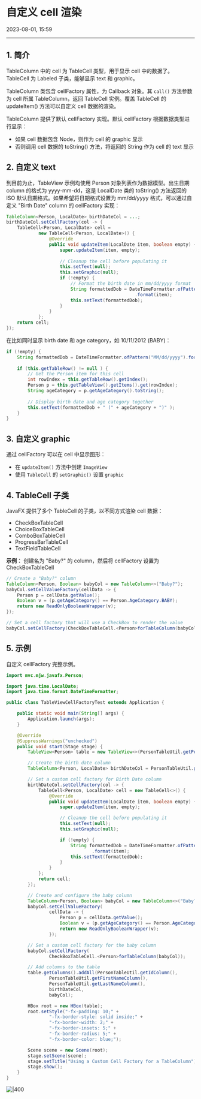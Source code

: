 # 自定义 cell 渲染

2023-08-01, 15:59
****
## 1. 简介

TableColumn 中的 cell 为 TableCell 类型，用于显示 cell 中的数据了。TableCell 为 Labeled 子类，能够显示 text 和 graphic。

TableColumn 类包含 cellFactory 属性，为 Callback 对象。其 `call()` 方法参数为 cell 所属 TableColumn，返回 TableCell 实例。覆盖 TableCell 的 updateItem() 方法可以自定义 cell 数据的渲染。

TableColumn 提供了默认 cellFactory 实现。默认 cellFactory 根据数据类型进行显示：

- 如果 cell 数据包含 Node，则作为 cell 的 graphic 显示
- 否则调用 cell 数据的 toString() 方法，将返回的 String 作为 cell 的 text 显示

## 2. 自定义 text

到目前为止，TableView 示例均使用 Person 对象列表作为数据模型。出生日期 column 的格式为 yyyy-mm-dd，这是 LocalDate 类的 toString() 方法返回的 ISO 默认日期格式。如果希望将日期格式设置为 mm/dd/yyyy 格式，可以通过自定义 "Birth Date" column 的 cellFactory 实现：

```java
TableColumn<Person, LocalDate> birthDateCol = ...;
birthDateCol.setCellFactory(col -> {
    TableCell<Person, LocalDate> cell =
            new TableCell<Person, LocalDate>() {
                @Override
                public void updateItem(LocalDate item, boolean empty) {
                    super.updateItem(item, empty);
                    
                    // Cleanup the cell before populating it
                    this.setText(null);
                    this.setGraphic(null);
                    if (!empty) {
                        // Format the birth date in mm/dd/yyyy format
                        String formattedDob = DateTimeFormatter.ofPattern("MM/dd/yyyy")
                                                .format(item);
                        this.setText(formattedDob);
                    }
                }
            };
    return cell;
});
```

在比如同时显示 birth date 和 age category，如 10/11/2012 (BABY)：

```java
if (!empty) {
    String formattedDob = DateTimeFormatter.ofPattern("MM/dd/yyyy").format(item);
    
    if (this.getTableRow() != null ) {
        // Get the Person item for this cell
        int rowIndex = this.getTableRow().getIndex();
        Person p = this.getTableView().getItems().get(rowIndex);
        String ageCategory = p.getAgeCategory().toString();
        
        // Display birth date and age category together
        this.setText(formattedDob + " (" + ageCategory + ")" );
    }
}
```

## 3. 自定义 graphic

通过 cellFactory 可以在 cell 中显示图形：

- 在 `updateItem()` 方法中创建 `ImageView`
- 使用 `TableCell` 的 `setGraphic()` 设置 `graphic`

## 4. TableCell 子类

JavaFX 提供了多个 TableCell 的子类，以不同方式渲染 cell 数据：

- CheckBoxTableCell
- ChoiceBoxTableCell
- ComboBoxTableCell
- ProgressBarTableCell
- TextFieldTableCell

**示例：** 创建名为 "Baby?" 的 column，然后将 cellFactory 设置为 CheckBoxTableCell

```java
// Create a "Baby?" column
TableColumn<Person, Boolean> babyCol = new TableColumn<>("Baby?");
babyCol.setCellValueFactory(cellData -> {
    Person p = cellData.getValue();
    Boolean v = (p.getAgeCategory() == Person.AgeCategory.BABY);
    return new ReadOnlyBooleanWrapper(v);
});

// Set a cell factory that will use a CheckBox to render the value
babyCol.setCellFactory(CheckBoxTableCell.<Person>forTableColumn(babyCol));
```

## 5. 示例

自定义 cellFactory 完整示例。

```java
import mvc.mjw.javafx.Person;

import java.time.LocalDate;
import java.time.format.DateTimeFormatter;

public class TableViewCellFactoryTest extends Application {

    public static void main(String[] args) {
        Application.launch(args);
    }

    @Override
    @SuppressWarnings("unchecked")
    public void start(Stage stage) {
        TableView<Person> table = new TableView<>(PersonTableUtil.getPersonList());

        // Create the birth date column
        TableColumn<Person, LocalDate> birthDateCol = PersonTableUtil.getBirthDateColumn();

        // Set a custom cell factory for Birth Date column
        birthDateCol.setCellFactory(col -> {
            TableCell<Person, LocalDate> cell = new TableCell<>() {
                @Override
                public void updateItem(LocalDate item, boolean empty) {
                    super.updateItem(item, empty);

                    // Cleanup the cell before populating it
                    this.setText(null);
                    this.setGraphic(null);

                    if (!empty) {
                        String formattedDob = DateTimeFormatter.ofPattern("MM/dd/yyyy")
                                .format(item);
                        this.setText(formattedDob);
                    }
                }
            };
            return cell;
        });

        // Create and configure the baby column
        TableColumn<Person, Boolean> babyCol = new TableColumn<>("Baby?");
        babyCol.setCellValueFactory(
                cellData -> {
                    Person p = cellData.getValue();
                    Boolean v = (p.getAgeCategory() == Person.AgeCategory.BABY);
                    return new ReadOnlyBooleanWrapper(v);
                });

        // Set a custom cell factory for the baby column
        babyCol.setCellFactory(
                CheckBoxTableCell.<Person>forTableColumn(babyCol));

        // Add columns to the table
        table.getColumns().addAll(PersonTableUtil.getIdColumn(),
                PersonTableUtil.getFirstNameColumn(),
                PersonTableUtil.getLastNameColumn(),
                birthDateCol,
                babyCol);

        HBox root = new HBox(table);
        root.setStyle("-fx-padding: 10;" +
                "-fx-border-style: solid inside;" +
                "-fx-border-width: 2;" +
                "-fx-border-insets: 5;" +
                "-fx-border-radius: 5;" +
                "-fx-border-color: blue;");

        Scene scene = new Scene(root);
        stage.setScene(scene);
        stage.setTitle("Using a Custom Cell Factory for a TableColumn");
        stage.show();
    }
}
```

![|400](Pasted%20image%2020230801155203.png)

